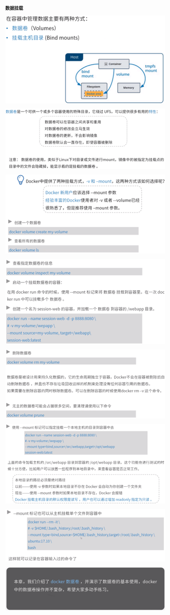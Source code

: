 **数据挂载**



![](数据管理.png)



![](数据卷1.png)



![](数据卷2.png)



![](数据卷3.png)



![](数据卷4.png)



![](挂载主机目录.png)



![](挂载主机单个文件.png)



![](结语.png)

